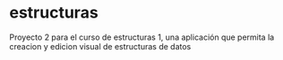 # estructuras
Proyecto 2 para el curso de estructuras 1, una aplicación que permita la creacion y edicion visual de estructuras de datos

